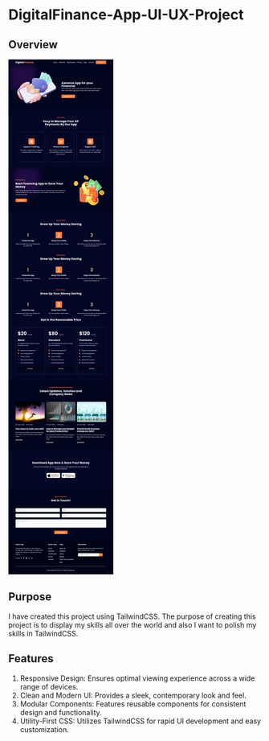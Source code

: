 # DigitalFinance-App-UI-UX-Project
## Overview

![Web App Screenshot](img/git-img.png)

## Purpose
I have created this project using TailwindCSS. The purpose of creating this project is to display my skills all over the world and also I want to polish my skills in TailwindCSS.

## Features
1. Responsive Design: Ensures optimal viewing experience across a wide range of devices.
2. Clean and Modern UI: Provides a sleek, contemporary look and feel.
3. Modular Components: Features reusable components for consistent design and functionality.
4. Utility-First CSS: Utilizes TailwindCSS for rapid UI development and easy customization.
